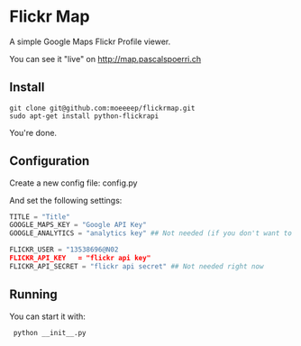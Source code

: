 Flickr Map
==========

A simple Google Maps Flickr Profile viewer. 

You can see it "live" on http://map.pascalspoerri.ch

Install
-------

```
git clone git@github.com:moeeeep/flickrmap.git
sudo apt-get install python-flickrapi
```

You're done. 

Configuration
-------------
Create a new config file: config.py

And set the following settings:

```python
TITLE = "Title"
GOOGLE_MAPS_KEY = "Google API Key"
GOOGLE_ANALYTICS = "analytics key" ## Not needed (if you don't want to run Analytics, put some random value here...)

FLICKR_USER = "13538696@N02
FLICKR_API_KEY   = "flickr api key"
FLICKR_API_SECRET = "flickr api secret" ## Not needed right now
```

Running
-------

You can start it with:

```
 python __init__.py
```
